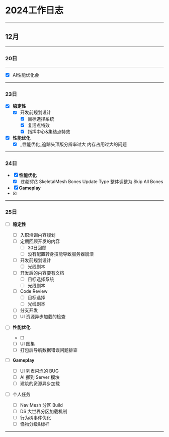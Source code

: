 # 2024工作日志

---
## 12月
---
### 20日
---

- [x] AI性能优化会 

---

### 23日
- [x] **稳定性**
  - [x] 开发前规划设计
    - [x] 目标选择系统
    - [x] 复活点特效
    - [x] 指挥中心&集结点特效

- [x] **性能优化**
  - [x] _性能优化_追踪头顶版分辨率过大 内存占用过大的问题

---

### 24日
- [x] **性能优化**
  - [x] _性能优化_ SkeletalMesh Bones Update Type 整体调整为 Skip All Bones
- [x]   **Gameplay**
  - [x] [^后天要开会对]: _调研_ CommonUserLoading 

---

### 25日

- [ ] **稳定性**
  - [ ] 入职培训内容规划
  - [ ] 定期回顾开发的内容
    - [ ] 30日回顾
    - [ ] 没有配置转身技能导致服务器崩溃
  - [ ] 开发前规划设计
    - [ ] 光线副本
  - [ ] 开发后的内容要有文档
    - [ ] 目标选择系统
    - [ ] 光线副本
  - [ ] Code Review
    - [ ] 目标选择
    - [ ] 光线副本
  - [ ] 分支开发
  - [ ] UI 资源异步加载的检查
  
- [ ] **性能优化**
  
  - [ ] [^这周需要]:行为树性能打点
  - [ ] UI 图集
  - [ ] 打包后导航数据错误问题排查
  
- [ ] **Gameplay**
  
  - [ ] UI 列表闪烁的 BUG
  - [ ] AI 挪到 Server 模块
  - [ ] 建筑的资源异步加载
  
- [ ] 个人任务
  - [ ] Nav Mesh 分区 Build
  - [ ] DS 大世界分区加载机制
  - [ ]  行为树事件优化
  - [ ] 怪物分级&标杆

---